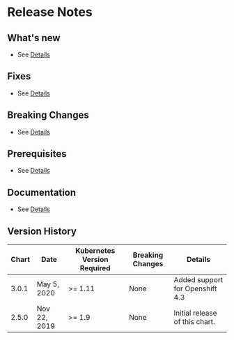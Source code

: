 # Release Notes

## What's new

* See [Details](https://www.ibm.com/support/producthub/icpdata/docs/content/SSQNUZ_current/cpd/overview/overview.html)

## Fixes

* See [Details](https://www.ibm.com/support/producthub/icpdata/docs/content/SSQNUZ_current/cpd/overview/whats-new.html)

## Breaking Changes

* See [Details](https://www.ibm.com/support/producthub/icpdata/docs/content/SSQNUZ_current/cpd/overview/whats-new.html)

## Prerequisites

* See [Details](https://www.ibm.com/support/producthub/icpdata/docs/content/SSQNUZ_current/cpd/overview/whats-new.html)

## Documentation

* See [Details](https://www.ibm.com/support/producthub/icpdata/docs/content/SSQNUZ_current/cpd/overview/overview.html)

## Version History

| Chart | Date | Kubernetes Version Required | Breaking Changes | Details |
| ----- | ---- | --------------------------- | ---------------- | ------- |
| 3.0.1 | May 5, 2020  | >= 1.11 | None | Added support for Openshift 4.3|
| 2.5.0 | Nov 22, 2019 | >= 1.9 | None | Initial release of this chart.|

